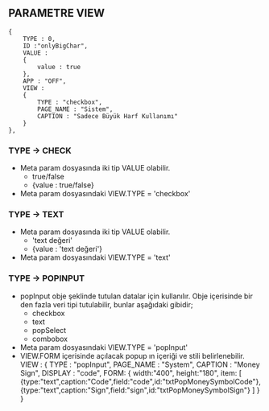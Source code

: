 ## PARAMETRE VIEW
    {
        TYPE : 0,
        ID :"onlyBigChar",
        VALUE : 
        {
            value : true
        },
        APP : "OFF",
        VIEW : 
        {
            TYPE : "checkbox",
            PAGE_NAME : "Sistem",
            CAPTION : "Sadece Büyük Harf Kullanımı"
        }
    },
### TYPE -> CHECK
- Meta param dosyasında iki tip VALUE olabilir.
    - true/false
    - {value : true/false}
- Meta param dosyasındaki VIEW.TYPE = 'checkbox'
### TYPE -> TEXT
- Meta param dosyasında iki tip VALUE olabilir.
    - 'text değeri'
    - {value : 'text değeri'}
- Meta param dosyasındaki VIEW.TYPE = 'text'
### TYPE -> POPINPUT
- popInput obje şeklinde tutulan datalar için kullanılır. Obje içerisinde bir den fazla veri tipi tutulabilir,
  bunlar aşağıdaki gibidir;
    - checkbox
    - text
    - popSelect
    - combobox
- Meta param dosyasındaki VIEW.TYPE = 'popInput'
- VIEW.FORM içerisinde açılacak popup ın içeriği ve stili belirlenebilir.    
    VIEW : 
    {
        TYPE : "popInput",
        PAGE_NAME : "System",
        CAPTION : "Money Sign",
        DISPLAY : "code",
        FORM: 
        {
            width:"400",
            height:"180",
            item:
            [
                {type:"text",caption:"Code",field:"code",id:"txtPopMoneySymbolCode"},
                {type:"text",caption:"Sign",field:"sign",id:"txtPopMoneySymbolSign"}
            ]
        }
    }